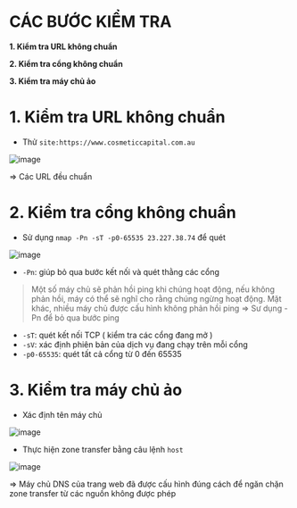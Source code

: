 # CÁC BƯỚC KIỂM TRA #

**1. Kiểm tra URL không chuẩn**

**2. Kiểm tra cổng không chuẩn**

**3. Kiểm tra máy chủ ảo**

# 1. Kiểm tra URL không chuẩn

- Thử `site:https://www.cosmeticcapital.com.au`

![image](https://github.com/user-attachments/assets/d226143d-058a-4e89-9c51-507f89a61029)

=> Các URL đều chuẩn

# 2. Kiểm tra cổng không chuẩn

- Sử dụng `nmap -Pn -sT -p0-65535 23.227.38.74` để quét

![image](https://github.com/user-attachments/assets/54848443-67b8-43b0-b488-4df691efef09)

 - `-Pn`: giúp bỏ qua bước kết nối và quét thằng các cổng

  > Một số máy chủ sẽ phản hồi ping khi chúng hoạt động, nếu không phản hồi, máy có thể sẽ nghĩ cho rằng chúng ngừng hoạt động. Mặt khác, nhiều máy chủ được cấu hình không phản hồi ping => Sư dụng -Pn để bỏ qua bước ping

  - `-sT`: quét kết nối TCP ( kiểm tra các cổng đang mở )
  - `-sV`: xác định phiên bản của dịch vụ đang chạy trên mỗi cổng
  - `-p0-65535`: quét tất cả cổng từ 0 đến 65535

# 3. Kiểm tra máy chủ ảo

- Xác định tên máy chủ

![image](https://github.com/user-attachments/assets/5134a411-f4fb-4c6d-8b30-de255b954c64)

- Thực hiện zone transfer bằng câu lệnh `host`

![image](https://github.com/user-attachments/assets/d0e7b466-fad8-411a-b987-cc14d1e2b382)

=> Máy chủ DNS của trang web đã được cấu hình đúng cách để ngăn chặn zone transfer từ các nguồn không được phép
